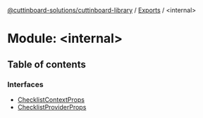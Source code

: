 [@cuttinboard-solutions/cuttinboard-library](../README.md) / [Exports](../modules.md) / <internal\>

# Module: <internal\>

## Table of contents

### Interfaces

- [ChecklistContextProps](../interfaces/internal_-1.ChecklistContextProps.md)
- [ChecklistProviderProps](../interfaces/internal_-1.ChecklistProviderProps.md)
